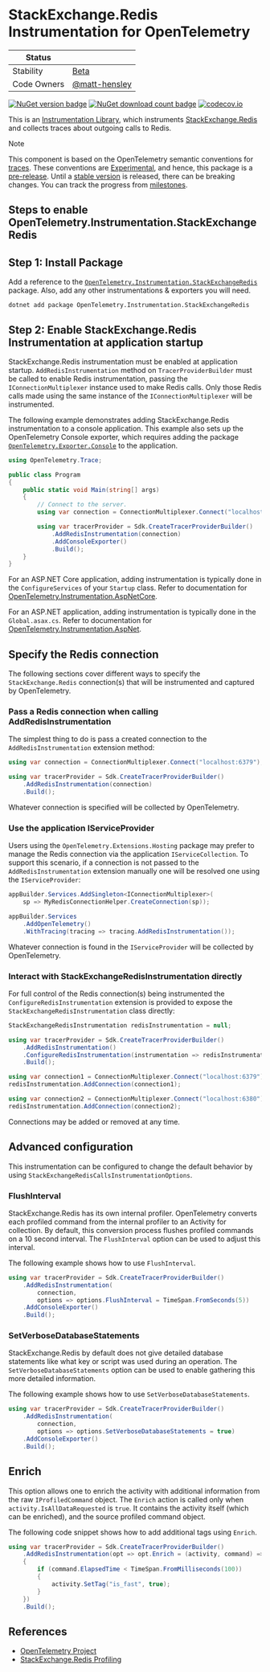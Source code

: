 # StackExchange.Redis Instrumentation for OpenTelemetry

| Status        |           |
| ------------- |-----------|
| Stability     |  [Beta](..\..\Readme.md#beta)|
| Code Owners   |  [@matt-hensley](https://github.com/matt-hensley)|

[![NuGet version badge](https://img.shields.io/nuget/v/OpenTelemetry.Instrumentation.StackExchangeRedis)](https://www.nuget.org/packages/OpenTelemetry.Instrumentation.StackExchangeRedis)
[![NuGet download count badge](https://img.shields.io/nuget/dt/OpenTelemetry.Instrumentation.StackExchangeRedis)](https://www.nuget.org/packages/OpenTelemetry.Instrumentation.StackExchangeRedis)
[![codecov.io](https://codecov.io/gh/open-telemetry/opentelemetry-dotnet-contrib/branch/main/graphs/badge.svg?flag=unittests-Instrumentation.StackExchangeRedis)](https://app.codecov.io/gh/open-telemetry/opentelemetry-dotnet-contrib?flags[0]=unittests-Instrumentation.StackExchangeRedis)

This is an
[Instrumentation Library](https://github.com/open-telemetry/opentelemetry-specification/blob/main/specification/glossary.md#instrumentation-library),
which instruments
[StackExchange.Redis](https://www.nuget.org/packages/StackExchange.Redis/)
and collects traces about outgoing calls to Redis.

> [!NOTE]
> This component is based on the OpenTelemetry semantic conventions for
[traces](https://github.com/open-telemetry/opentelemetry-specification/tree/main/specification/trace/semantic_conventions).
These conventions are
[Experimental](https://github.com/open-telemetry/opentelemetry-specification/blob/main/specification/document-status.md),
and hence, this package is a [pre-release](https://github.com/open-telemetry/opentelemetry-dotnet/blob/main/VERSIONING.md#pre-releases).
Until a [stable
version](https://github.com/open-telemetry/opentelemetry-specification/blob/main/specification/telemetry-stability.md)
is released, there can be breaking changes. You can track the progress from
[milestones](https://github.com/open-telemetry/opentelemetry-dotnet/milestone/23).

## Steps to enable OpenTelemetry.Instrumentation.StackExchangeRedis

## Step 1: Install Package

Add a reference to the
[`OpenTelemetry.Instrumentation.StackExchangeRedis`](https://www.nuget.org/packages/OpenTelemetry.Instrumentation.StackExchangeRedis)
package. Also, add any other instrumentations & exporters you will need.

```shell
dotnet add package OpenTelemetry.Instrumentation.StackExchangeRedis
```

## Step 2: Enable StackExchange.Redis Instrumentation at application startup

StackExchange.Redis instrumentation must be enabled at application startup.
`AddRedisInstrumentation` method on `TracerProviderBuilder` must be called to
enable Redis instrumentation, passing the `IConnectionMultiplexer` instance used
to make Redis calls. Only those Redis calls made using the same instance of the
`IConnectionMultiplexer` will be instrumented.

The following example demonstrates adding StackExchange.Redis instrumentation to
a console application. This example also sets up the OpenTelemetry Console
exporter, which requires adding the package
[`OpenTelemetry.Exporter.Console`](https://github.com/open-telemetry/opentelemetry-dotnet/blob/main/src/OpenTelemetry.Exporter.Console/README.md)
to the application.

```csharp
using OpenTelemetry.Trace;

public class Program
{
    public static void Main(string[] args)
    {
        // Connect to the server.
        using var connection = ConnectionMultiplexer.Connect("localhost:6379");

        using var tracerProvider = Sdk.CreateTracerProviderBuilder()
            .AddRedisInstrumentation(connection)
            .AddConsoleExporter()
            .Build();
    }
}
```

For an ASP.NET Core application, adding instrumentation is typically done in
the `ConfigureServices` of your `Startup` class. Refer to documentation for
[OpenTelemetry.Instrumentation.AspNetCore](https://github.com/open-telemetry/opentelemetry-dotnet/blob/main/src/OpenTelemetry.Instrumentation.AspNetCore/README.md).

For an ASP.NET application, adding instrumentation is typically done in the
`Global.asax.cs`. Refer to documentation for [OpenTelemetry.Instrumentation.AspNet](../OpenTelemetry.Instrumentation.AspNet/README.md).

## Specify the Redis connection

The following sections cover different ways to specify the `StackExchange.Redis`
connection(s) that will be instrumented and captured by OpenTelemetry.

### Pass a Redis connection when calling AddRedisInstrumentation

The simplest thing to do is pass a created connection to the
`AddRedisInstrumentation` extension method:

```csharp
using var connection = ConnectionMultiplexer.Connect("localhost:6379");

using var tracerProvider = Sdk.CreateTracerProviderBuilder()
    .AddRedisInstrumentation(connection)
    .Build();
```

Whatever connection is specified will be collected by OpenTelemetry.

### Use the application IServiceProvider

Users using the `OpenTelemetry.Extensions.Hosting` package may prefer to manage
the Redis connection via the application `IServiceCollection`. To support this
scenario, if a connection is not passed to the `AddRedisInstrumentation`
extension manually one will be resolved one using the `IServiceProvider`:

```csharp
appBuilder.Services.AddSingleton<IConnectionMultiplexer>(
    sp => MyRedisConnectionHelper.CreateConnection(sp));

appBuilder.Services
    .AddOpenTelemetry()
    .WithTracing(tracing => tracing.AddRedisInstrumentation());
```

Whatever connection is found in the `IServiceProvider` will be collected by
OpenTelemetry.

### Interact with StackExchangeRedisInstrumentation directly

For full control of the Redis connection(s) being instrumented the
`ConfigureRedisInstrumentation` extension is provided to expose the
`StackExchangeRedisInstrumentation` class directly:

```csharp
StackExchangeRedisInstrumentation redisInstrumentation = null;

using var tracerProvider = Sdk.CreateTracerProviderBuilder()
    .AddRedisInstrumentation()
    .ConfigureRedisInstrumentation(instrumentation => redisInstrumentation = instrumentation)
    .Build();

using var connection1 = ConnectionMultiplexer.Connect("localhost:6379");
redisInstrumentation.AddConnection(connection1);

using var connection2 = ConnectionMultiplexer.Connect("localhost:6380");
redisInstrumentation.AddConnection(connection2);
```

Connections may be added or removed at any time.

## Advanced configuration

This instrumentation can be configured to change the default behavior by using
`StackExchangeRedisCallsInstrumentationOptions`.

### FlushInterval

StackExchange.Redis has its own internal profiler. OpenTelemetry converts each
profiled command from the internal profiler to an Activity for collection. By
default, this conversion process flushes profiled commands on a 10 second
interval. The `FlushInterval` option can be used to adjust this interval.

The following example shows how to use `FlushInterval`.

```csharp
using var tracerProvider = Sdk.CreateTracerProviderBuilder()
    .AddRedisInstrumentation(
        connection,
        options => options.FlushInterval = TimeSpan.FromSeconds(5))
    .AddConsoleExporter()
    .Build();
```

### SetVerboseDatabaseStatements

StackExchange.Redis by default does not give detailed database statements like
what key or script was used during an operation. The `SetVerboseDatabaseStatements`
option can be used to enable gathering this more detailed information.

The following example shows how to use `SetVerboseDatabaseStatements`.

```csharp
using var tracerProvider = Sdk.CreateTracerProviderBuilder()
    .AddRedisInstrumentation(
        connection,
        options => options.SetVerboseDatabaseStatements = true)
    .AddConsoleExporter()
    .Build();
```

## Enrich

This option allows one to enrich the activity with additional information from the
raw `IProfiledCommand` object. The `Enrich` action is called only when
`activity.IsAllDataRequested` is `true`. It contains the activity itself (which can
be enriched), and the source profiled command object.

The following code snippet shows how to add additional tags using `Enrich`.

```csharp
using var tracerProvider = Sdk.CreateTracerProviderBuilder()
    .AddRedisInstrumentation(opt => opt.Enrich = (activity, command) =>
    {
        if (command.ElapsedTime < TimeSpan.FromMilliseconds(100))
        {
            activity.SetTag("is_fast", true);
        }
    })
    .Build();
```

## References

* [OpenTelemetry Project](https://opentelemetry.io/)
* [StackExchange.Redis Profiling](https://stackexchange.github.io/StackExchange.Redis/Profiling_v1.html)
